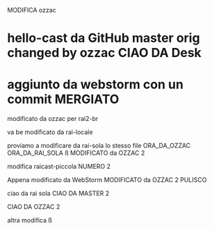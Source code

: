 MODIFICA ozzac


# hello-cast da GitHub master orig changed by ozzac CIAO DA Desk
# aggiunto da webstorm con un commit MERGIATO
modificato da ozzac <ALTRA MOD OZZAC>
per rai2-br

va be modificato da rai-locale


proviamo a modificare da rai-sola lo stesso file ORA_DA_OZZAC ORA_DA_RAI_SOLA
ß
MODIFICATO da OZZAC 2

modifica raicast-piccola NUMERO 2

Appena modificato da WebStorm
MODIFICATO da OZZAC 2 PULISCO

ciao da rai sola
CIAO DA MASTER 2

CIAO DA OZZAC 2

altra modifica
ß
